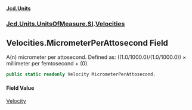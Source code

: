 #### [Jcd.Units](index.md 'index')
### [Jcd.Units.UnitsOfMeasure.SI](Jcd.Units.UnitsOfMeasure.SI.md 'Jcd.Units.UnitsOfMeasure.SI').[Velocities](Velocities.md 'Jcd.Units.UnitsOfMeasure.SI.Velocities')

## Velocities.MicrometerPerAttosecond Field

A(n) micrometer per attosecond. Defined as: ((1.0/1000.0)/(1.0/1000.0)) × millimeter per femtosecond + (0).

```csharp
public static readonly Velocity MicrometerPerAttosecond;
```

#### Field Value
[Velocity](Velocity.md 'Jcd.Units.UnitTypes.Velocity')